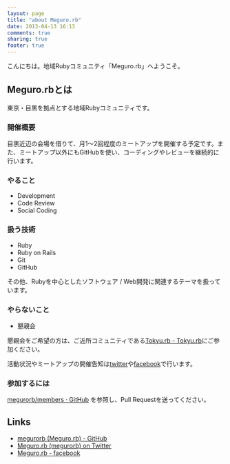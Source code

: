 ```yaml
---
layout: page
title: "about Meguro.rb"
date: 2013-04-13 16:13
comments: true
sharing: true
footer: true
---
```


こんにちは。地域Rubyコミュニティ「Meguro.rb」へようこそ。

## Meguro.rbとは

東京・目黒を拠点とする地域Rubyコミュニティです。

### 開催概要

目黒近辺の会場を借りて、月1〜2回程度のミートアップを開催する予定です。また、ミートアップ以外にもGitHubを使い、コーディングやレビューを継続的に行います。

### やること

 * Development
 * Code Review
 * Social Coding

### 扱う技術

 * Ruby
 * Ruby on Rails
 * Git
 * GitHub

その他、Rubyを中心としたソフトウェア / Web開発に関連するテーマを扱っています。

### やらないこと

 * 懇親会

懇親会をご希望の方は、ご近所コミュニティである[Tokyu.rb - Tokyu.rb](http://qwik.jp/tokyurb/)にご参加ください。

活動状況やミートアップの開催告知は[twitter](https://twitter.com/megurorb)や[facebook](https://www.facebook.com/megurorb)で行います。

### 参加するには

[megurorb/members · GitHub](https://github.com/megurorb/members) を参照し、Pull Requestを送ってください。

## Links

* [megurorb (Meguro.rb) - GitHub](https://github.com/megurorb)
* [Meguro.rb (megurorb) on Twitter](https://twitter.com/megurorb)
* [Meguro.rb - facebook](https://www.facebook.com/megurorb)

